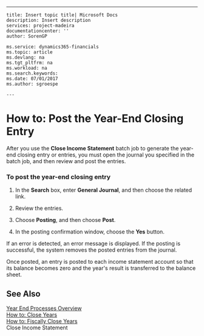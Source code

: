 ---
    title: Insert topic title| Microsoft Docs
    description: Insert description
    services: project-madeira
    documentationcenter: ''
    author: SorenGP

    ms.service: dynamics365-financials
    ms.topic: article
    ms.devlang: na
    ms.tgt_pltfrm: na
    ms.workload: na
    ms.search.keywords:
    ms.date: 07/01/2017
    ms.author: sgroespe

    ---
# How to: Post the Year-End Closing Entry
After you use the **Close Income Statement** batch job to generate the year-end closing entry or entries, you must open the journal you specified in the batch job, and then review and post the entries.  
  
### To post the year-end closing entry  
  
1.  In the **Search** box, enter **General Journal**, and then choose the related link.  
  
2.  Review the entries.  
  
3.  Choose **Posting**, and then choose **Post**.  
  
4.  In the posting confirmation window, choose the **Yes** button.  
  
 If an error is detected, an error message is displayed. If the posting is successful, the system removes the posted entries from the journal.  
  
 Once posted, an entry is posted to each income statement account so that its balance becomes zero and the year's result is transferred to the balance sheet.  
  
## See Also  
 [Year End Processes Overview](../FullExperience/year-end-processes-overview.md)   
 [How to: Close Years](../FullExperience/how-to-close-years.md)   
 [How to: Fiscally Close Years](../FullExperience/how-to-fiscally-close-years.md)   
 Close Income Statement